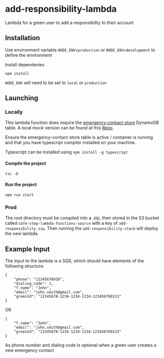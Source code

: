 # add-responsibility-lambda
Lambda for a green user to add a responsibility to their account

## Installation

Use environment variable `NODE_ENV=production` or `NODE_ENV=development` to define the environment

Install dependenies
```
npm install
```

`NODE_ENV` will need to be set to `local` or `production`

## Launching
### Locally
This lambda function does require the [emergency-contact-store](www.google.com) DynamoDB table. A local mock version can be found at this [Repo](https://github.com/SafeStep/mock-emergency-contact-responsibility-store).

Ensure the emergency-contact-store table is active / container is running and that you have typescript compiler installed on your machine. 

Typescript can be installed using `npm install -g typescript`

#### Compile the project
```
tsc -b
```
#### Run the project
```
npm run start
```

### Prod
The root directory must be compiled into a .zip, then stored in the S3 bucket called `safe-step-lambda-functions-source` with a key of `add-responsibility.zip`. Then running the `add-responsibility-stack` will deploy the new lambda.

## Example Input
The input to the lambda is a SQS, which should have elements of the following structure:
```
{
    "phone": "12345678910",
    "dialing_code": 1,
    "f_name": "John",
    "email": "john.smith@gmail.com",
    "greenId": "12345678-1234-1234-1234-123456789123"
}
```

OR

```
{
    "f_name": "John",
    "email": "john.smith@gmail.com",
    "greenId": "12345678-1234-1234-1234-123456789123"
}
```

As phone number and dialing code is optional when a green user creates a new emergency contact